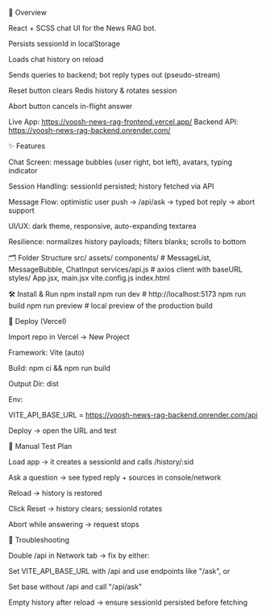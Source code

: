 📌 Overview

React + SCSS chat UI for the News RAG bot.

Persists sessionId in localStorage

Loads chat history on reload

Sends queries to backend; bot reply types out (pseudo-stream)

Reset button clears Redis history & rotates session

Abort button cancels in-flight answer

Live App: https://voosh-news-rag-frontend.vercel.app/
Backend API: https://voosh-news-rag-backend.onrender.com/

✨ Features

Chat Screen: message bubbles (user right, bot left), avatars, typing indicator

Session Handling: sessionId persisted; history fetched via API

Message Flow: optimistic user push → /api/ask → typed bot reply → abort support

UI/UX: dark theme, responsive, auto-expanding textarea

Resilience: normalizes history payloads; filters blanks; scrolls to bottom

🗂️ Folder Structure
src/
  assets/
  components/         # MessageList, MessageBubble, ChatInput
  services/api.js     # axios client with baseURL
  styles/
  App.jsx, main.jsx
vite.config.js
index.html

🛠️ Install & Run
npm install
npm run dev          # http://localhost:5173
npm run build
npm run preview      # local preview of the production build


🚀 Deploy (Vercel)

Import repo in Vercel → New Project

Framework: Vite (auto)

Build: npm ci && npm run build

Output Dir: dist

Env:

VITE_API_BASE_URL = https://voosh-news-rag-backend.onrender.com/api

Deploy → open the URL and test

🧪 Manual Test Plan

Load app → it creates a sessionId and calls /history/:sid

Ask a question → see typed reply + sources in console/network

Reload → history is restored

Click Reset → history clears; sessionId rotates

Abort while answering → request stops

🔧 Troubleshooting

Double /api in Network tab → fix by either:

Set VITE_API_BASE_URL with /api and use endpoints like "/ask", or

Set base without /api and call "/api/ask"


Empty history after reload → ensure sessionId persisted before fetching
